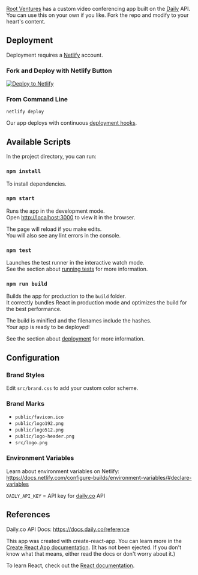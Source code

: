 [Root Ventures](root.vc) has a custom video conferencing app built on the [Daily](daily.co) API. You can use this on your own if you like. Fork the repo and modify to your heart's content.

## Deployment

Deployment requires a [Netlify](netlify.com) account.

### Fork and Deploy with Netlify Button

[![Deploy to Netlify](https://www.netlify.com/img/deploy/button.svg)](https://app.netlify.com/start/deploy?repository=https://github.com/rootvc/meet)

### From Command Line

`netlify deploy`

Our app deploys with continuous [deployment hooks](https://docs.netlify.com/site-deploys/create-deploys/#drag-and-drop).

## Available Scripts

In the project directory, you can run:

### `npm install`

To install dependencies.

### `npm start`

Runs the app in the development mode.<br />
Open [http://localhost:3000](http://localhost:3000) to view it in the browser.

The page will reload if you make edits.<br />
You will also see any lint errors in the console.

### `npm test`

Launches the test runner in the interactive watch mode.<br />
See the section about [running tests](https://facebook.github.io/create-react-app/docs/running-tests) for more information.

### `npm run build`

Builds the app for production to the `build` folder.<br />
It correctly bundles React in production mode and optimizes the build for the best performance.

The build is minified and the filenames include the hashes.<br />
Your app is ready to be deployed!

See the section about [deployment](https://facebook.github.io/create-react-app/docs/deployment) for more information.

## Configuration

### Brand Styles

Edit `src/brand.css` to add your custom color scheme.

### Brand Marks

 - `public/favicon.ico`
 - `public/logo192.png`
 - `public/logo512.png`
 - `public/logo-header.png`
 - `src/logo.png`

### Environment Variables

Learn about environment variables on Netlify: https://docs.netlify.com/configure-builds/environment-variables/#declare-variables

`DAILY_API_KEY` = API key for [daily.co](daily.co) API

## References

Daily.co API Docs: https://docs.daily.co/reference

This app was created with create-react-app. You can learn more in the [Create React App documentation](https://facebook.github.io/create-react-app/docs/getting-started). (It has not been ejected. If you don't know what that means, either read the docs or don't worry about it.)

To learn React, check out the [React documentation](https://reactjs.org/).
